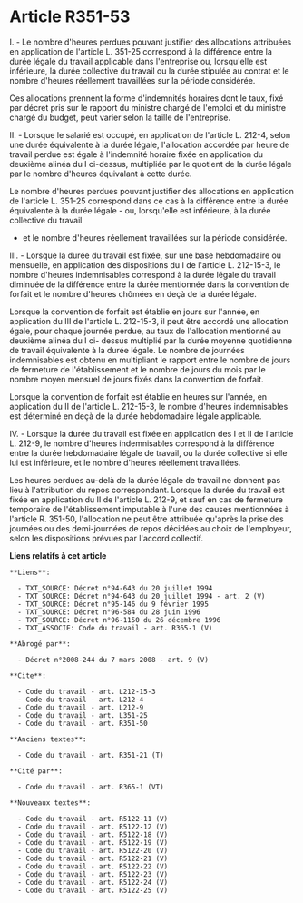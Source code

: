 # Article R351-53

I. - Le nombre d'heures perdues pouvant justifier des allocations attribuées en application de l'article L. 351-25 correspond
à la différence entre la durée légale du travail applicable dans l'entreprise ou, lorsqu'elle est inférieure, la durée
collective du travail ou la durée stipulée au contrat et le nombre d'heures réellement travaillées sur la période considérée.

Ces allocations prennent la forme d'indemnités horaires dont le taux, fixé par décret pris sur le rapport du ministre chargé
de l'emploi et du ministre chargé du budget, peut varier selon la taille de l'entreprise.

II. - Lorsque le salarié est occupé, en application de l'article L. 212-4, selon une durée équivalente à la durée légale,
l'allocation accordée par heure de travail perdue est égale à l'indemnité horaire fixée en application du deuxième alinéa du
I ci-dessus, multipliée par le quotient de la durée légale par le nombre d'heures équivalant à cette durée.

Le nombre d'heures perdues pouvant justifier des allocations en application de l'article L. 351-25 correspond dans ce cas à
la différence entre la durée équivalente à la durée légale - ou, lorsqu'elle est inférieure, à la durée collective du travail
- et le nombre d'heures réellement travaillées sur la période considérée.

III. - Lorsque la durée du travail est fixée, sur une base hebdomadaire ou mensuelle, en application des dispositions du I de
l'article L. 212-15-3, le nombre d'heures indemnisables correspond à la durée légale du travail diminuée de la différence
entre la durée mentionnée dans la convention de forfait et le nombre d'heures chômées en deçà de la durée légale.

Lorsque la convention de forfait est établie en jours sur l'année, en application du III de l'article L. 212-15-3, il peut
être accordé une allocation égale, pour chaque journée perdue, au taux de l'allocation mentionné au deuxième alinéa du I ci-
dessus multiplié par la durée moyenne quotidienne de travail équivalente à la durée légale. Le nombre de journées
indemnisables est obtenu en multipliant le rapport entre le nombre de jours de fermeture de l'établissement et le nombre de
jours du mois par le nombre moyen mensuel de jours fixés dans la convention de forfait.

Lorsque la convention de forfait est établie en heures sur l'année, en application du II de l'article L. 212-15-3, le nombre
d'heures indemnisables est déterminé en deçà de la durée hebdomadaire légale applicable.

IV. - Lorsque la durée du travail est fixée en application des I et II de l'article L. 212-9, le nombre d'heures
indemnisables correspond à la différence entre la durée hebdomadaire légale de travail, ou la durée collective si elle lui
est inférieure, et le nombre d'heures réellement travaillées.

Les heures perdues au-delà de la durée légale de travail ne donnent pas lieu à l'attribution du repos correspondant. Lorsque
la durée du travail est fixée en application du II de l'article L. 212-9, et sauf en cas de fermeture temporaire de
l'établissement imputable à l'une des causes mentionnées à l'article R. 351-50, l'allocation ne peut être attribuée qu'après
la prise des journées ou des demi-journées de repos décidées au choix de l'employeur, selon les dispositions prévues par
l'accord collectif.

**Liens relatifs à cet article**

	**Liens**:

	  - TXT_SOURCE: Décret n°94-643 du 20 juillet 1994
	  - TXT_SOURCE: Décret n°94-643 du 20 juillet 1994 - art. 2 (V)
	  - TXT_SOURCE: Décret n°95-146 du 9 février 1995
	  - TXT_SOURCE: Décret n°96-584 du 28 juin 1996
	  - TXT_SOURCE: Décret n°96-1150 du 26 décembre 1996
	  - TXT_ASSOCIE: Code du travail - art. R365-1 (V)

	**Abrogé par**:

	  - Décret n°2008-244 du 7 mars 2008 - art. 9 (V)

	**Cite**:

	  - Code du travail - art. L212-15-3
	  - Code du travail - art. L212-4
	  - Code du travail - art. L212-9
	  - Code du travail - art. L351-25
	  - Code du travail - art. R351-50

	**Anciens textes**:

	  - Code du travail - art. R351-21 (T)

	**Cité par**:

	  - Code du travail - art. R365-1 (VT)

	**Nouveaux textes**:

	  - Code du travail - art. R5122-11 (V)
	  - Code du travail - art. R5122-12 (V)
	  - Code du travail - art. R5122-18 (V)
	  - Code du travail - art. R5122-19 (V)
	  - Code du travail - art. R5122-20 (V)
	  - Code du travail - art. R5122-21 (V)
	  - Code du travail - art. R5122-22 (V)
	  - Code du travail - art. R5122-23 (V)
	  - Code du travail - art. R5122-24 (V)
	  - Code du travail - art. R5122-25 (V)
